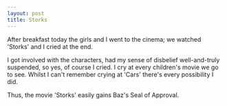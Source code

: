```yaml
---
layout: post
title: Storks
---
```


After breakfast today the girls and I went to the cinema; we watched 'Storks' and I cried at the end.

I got involved with the characters, had my sense of disbelief well-and-truly suspended, so yes, of course I cried.  I cry at every children's movie we go to see.  Whilst I can't remember crying at 'Cars' there's every possibility I did.

Thus, the movie 'Storks' easily gains Baz's Seal of Approval.
